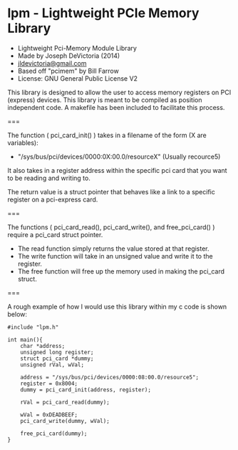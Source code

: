 lpm - Lightweight PCIe Memory Library
===

 * Lightweight Pci-Memory Module Library
 * Made by Joseph DeVictoria (2014)
 * <jldevictoria@gmail.com>
 * Based off "pcimem" by Bill Farrow
 * License: GNU General Public License V2

This library is designed to allow the user to access memory registers on PCI (express) devices.
This library is meant to be compiled as position independent code.
A makefile has been included to facilitate this process.

===

The function ( pci_card_init() ) takes in a filename of the form (X are variables):

 * "/sys/bus/pci/devices/0000:0X:00.0/resourceX"  (Usually recource5)

It also takes in a register address within the specific pci card that you want to be reading and writing to.

The return value is a struct pointer that behaves like a link to a specific register on a pci-express card.

===

The functions ( pci_card_read(), pci_card_write(), and free_pci_card()  ) require a pci_card struct pointer.

 * The read function simply returns the value stored at that register.
 * The write function will take in an unsigned value and write it to the register.
 * The free function will free up the memory used in making the pci_card struct.

===

A rough example of how I would use this library within my c code is shown below:

    #include "lpm.h"

    int main(){
        char *address;
        unsigned long register;
        struct pci_card *dummy;
        unsigned rVal, wVal;

        address = "/sys/bus/pci/devices/0000:08:00.0/resource5";
        register = 0x8004;
        dummy = pci_card_init(address, register);

        rVal = pci_card_read(dummy);

        wVal = 0xDEADBEEF;
        pci_card_write(dummy, wVal);

        free_pci_card(dummy);
    }
